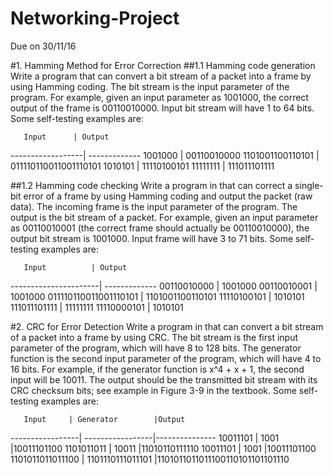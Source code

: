 # Networking-Project
Due on 30/11/16

#1. Hamming Method for Error Correction
##1.1 Hamming code generation
Write a program that can convert a bit stream of a packet into a frame by using Hamming coding. The bit stream is the input parameter of the program. For example, given an input parameter as 1001000, the correct output of the frame is 00110010000. Input bit stream will have 1 to 64 bits.
Some self-testing examples are: 

       Input      | Output
------------------| -------------
1001000           | 00110010000 
1101001100110101  | 011110110011001110101
1010101           | 11110100101
11111111          | 111011101111

##1.2 Hamming code checking
Write a program in that can correct a single-bit error of a frame by using Hamming coding and output the packet (raw data). The incoming frame is the input parameter of the program. The output is the bit stream of a packet. For example, given an input parameter as 00110010001 (the correct frame should actually be 00110010000), the output bit stream is 1001000. Input frame will have 3 to 71 bits.
Some self-testing examples are: 

       Input          | Output
----------------------| -------------
00110010000           | 1001000 
00110010001           | 1001000
011110110011001110101 | 1101001100110101
11110100101           | 1010101
111011101111          | 11111111
11110000101           | 1010101

#2. CRC for Error Detection
Write a program in that can convert a bit stream of a packet into a frame by using CRC. The bit stream is the first input parameter of the program, which will have 8 to 128 bits. The generator function is the second input parameter of the program, which will have 4 to 16 bits. For example, if the generator function is x^4 + x + 1, the second input will be 10011. The output should be the transmitted bit stream with its CRC checksum bits; see example in Figure 3-9 in the textbook.
Some self-testing examples are: 


       Input     | Generator        |Output
-----------------| -----------------|---------------
10011101         | 1001             |10011101100
1101011011       | 10011            |11010110111110
10011101         | 1001             |10011101100
1101011011011100 | 1101110111011101 |1101011011011100110101101101110
